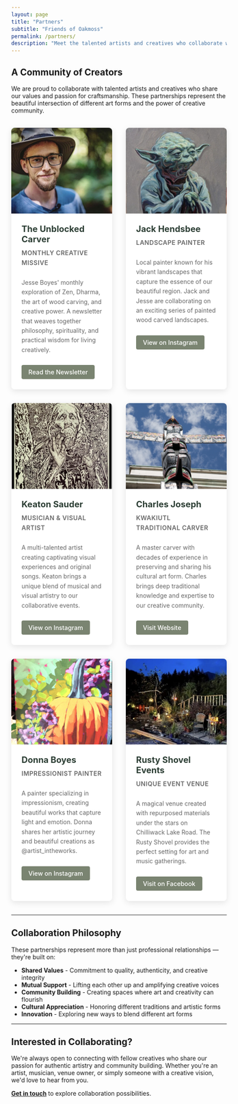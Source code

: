 ```yaml
---
layout: page
title: "Partners"
subtitle: "Friends of Oakmoss"
permalink: /partners/
description: "Meet the talented artists and creatives who collaborate with Oakmoss Woodcraft, sharing our values and passion for craftsmanship and creativity."
---
```


## A Community of Creators

We are proud to collaborate with talented artists and creatives who share our values and passion for craftsmanship. These partnerships represent the beautiful intersection of different art forms and the power of creative community.

<div class="partners-grid">

  <div class="partner-card">
    <div class="partner-image">
      <img src="/assets/images/headshot.jpg" alt="The Unblocked Carver by Jesse Boyes" loading="lazy">
    </div>
    <div class="partner-content">
      <h3>The Unblocked Carver</h3>
      <p class="partner-subtitle">Monthly Creative Missive</p>
      <p>Jesse Boyes' monthly exploration of Zen, Dharma, the art of wood carving, and creative power. A newsletter that weaves together philosophy, spirituality, and practical wisdom for living creatively.</p>
      <a href="/unblockedcarver/" class="partner-link">Read the Newsletter</a>
    </div>
  </div>

  <div class="partner-card">
    <div class="partner-image">
      <img src="/assets/images/jack_hendsbee.jpg" alt="Jack Hendsbee, landscape painter" loading="lazy">
    </div>
    <div class="partner-content">
      <h3>Jack Hendsbee</h3>
      <p class="partner-subtitle">Landscape Painter</p>
      <p>Local painter known for his vibrant landscapes that capture the essence of our beautiful region. Jack and Jesse are collaborating on an exciting series of painted wood carved landscapes.</p>
      <a href="https://www.instagram.com/jackhendsbee/" class="partner-link" target="_blank" rel="noopener">View on Instagram</a>
    </div>
  </div>

  <div class="partner-card">
    <div class="partner-image">
      <img src="/assets/images/keaton_sauder.jpg" alt="Keaton Sauder, musician and visual artist" loading="lazy">
    </div>
    <div class="partner-content">
      <h3>Keaton Sauder</h3>
      <p class="partner-subtitle">Musician & Visual Artist</p>
      <p>A multi-talented artist creating captivating visual experiences and original songs. Keaton brings a unique blend of musical and visual artistry to our collaborative events.</p>
      <a href="https://www.instagram.com/keatonsauder/" class="partner-link" target="_blank" rel="noopener">View on Instagram</a>
    </div>
  </div>

  <div class="partner-card">
    <div class="partner-image">
      <img src="/assets/images/charles_joseph.jpg" alt="Charles Joseph, traditional Kwakiutl carver" loading="lazy">
    </div>
    <div class="partner-content">
      <h3>Charles Joseph</h3>
      <p class="partner-subtitle">Kwakiutl Traditional Carver</p>
      <p>A master carver with decades of experience in preserving and sharing his cultural art form. Charles brings deep traditional knowledge and expertise to our creative community.</p>
      <a href="https://charlesnativeart.ca" class="partner-link" target="_blank" rel="noopener">Visit Website</a>
    </div>
  </div>

  <div class="partner-card">
    <div class="partner-image">
      <img src="/assets/images/donna_boyes.jpg" alt="Donna Boyes, impressionist painter" loading="lazy">
    </div>
    <div class="partner-content">
      <h3>Donna Boyes</h3>
      <p class="partner-subtitle">Impressionist Painter</p>
      <p>A painter specializing in impressionism, creating beautiful works that capture light and emotion. Donna shares her artistic journey and beautiful creations as @artist_intheworks.</p>
      <a href="https://www.instagram.com/artist_intheworks" class="partner-link" target="_blank" rel="noopener">View on Instagram</a>
    </div>
  </div>

  <div class="partner-card">
    <div class="partner-image">
      <img src="/assets/images/rustyshovel.jpg" alt="Rusty Shovel Events venue" loading="lazy">
    </div>
    <div class="partner-content">
      <h3>Rusty Shovel Events</h3>
      <p class="partner-subtitle">Unique Event Venue</p>
      <p>A magical venue created with repurposed materials under the stars on Chilliwack Lake Road. The Rusty Shovel provides the perfect setting for art and music gatherings.</p>
      <a href="https://www.facebook.com/profile.php?id=61565374217439" class="partner-link" target="_blank" rel="noopener">Visit on Facebook</a>
    </div>
  </div>

</div>

---

## Collaboration Philosophy

These partnerships represent more than just professional relationships — they're built on:

- **Shared Values** - Commitment to quality, authenticity, and creative integrity
- **Mutual Support** - Lifting each other up and amplifying creative voices
- **Community Building** - Creating spaces where art and creativity can flourish
- **Cultural Appreciation** - Honoring different traditions and artistic forms
- **Innovation** - Exploring new ways to blend different art forms

---

## Interested in Collaborating?

We're always open to connecting with fellow creatives who share our passion for authentic artistry and community building. Whether you're an artist, musician, venue owner, or simply someone with a creative vision, we'd love to hear from you.

**[Get in touch](/contact/)** to explore collaboration possibilities.

<style>
.partners-grid {
  display: grid;
  gap: 2rem;
  margin: 2rem 0;
}

@media (min-width: 768px) {
  .partners-grid {
    grid-template-columns: repeat(2, 1fr);
  }
}

@media (min-width: 1024px) {
  .partners-grid {
    grid-template-columns: repeat(3, 1fr);
  }
}

.partner-card {
  background: #fff;
  border-radius: 8px;
  overflow: hidden;
  box-shadow: 0 4px 15px rgba(0, 0, 0, 0.1);
  transition: transform 0.3s ease, box-shadow 0.3s ease;
}

.partner-card:hover {
  transform: translateY(-5px);
  box-shadow: 0 8px 25px rgba(0, 0, 0, 0.15);
}

.partner-image {
  height: 200px;
  overflow: hidden;
}

.partner-image img {
  width: 100%;
  height: 100%;
  object-fit: cover;
  transition: transform 0.3s ease;
}

.partner-card:hover .partner-image img {
  transform: scale(1.05);
}

.partner-content {
  padding: 1.5rem;
}

.partner-content h3 {
  margin: 0 0 0.5rem 0;
  color: #2c3e34;
  font-size: 1.25rem;
}

.partner-subtitle {
  font-size: 0.9rem;
  color: #7a8471;
  font-weight: 600;
  margin: 0 0 1rem 0;
  text-transform: uppercase;
  letter-spacing: 0.5px;
}

.partner-content p {
  color: #666;
  margin-bottom: 1.5rem;
  line-height: 1.6;
}

.partner-link {
  display: inline-block;
  background-color: #7a8471;
  color: #fff;
  padding: 0.5rem 1rem;
  border-radius: 4px;
  text-decoration: none;
  font-size: 0.9rem;
  font-weight: 500;
  transition: background-color 0.3s ease;
}

.partner-link:hover {
  background-color: #5a6350;
  color: #fff;
  text-decoration: none;
}
</style> 
